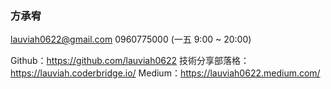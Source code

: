 ### 方承宥

lauviah0622@gmail.com
0960775000 (一五 9:00 ~ 20:00)

Github：https://github.com/lauviah0622
技術分享部落格：https://lauviah.coderbridge.io/
Medium：https://lauviah0622.medium.com/
